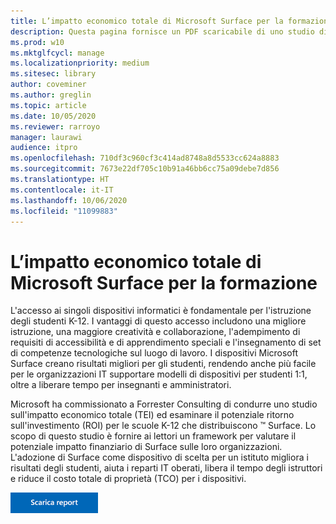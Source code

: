 ```yaml
---
title: L’impatto economico totale di Microsoft Surface per la formazione
description: Questa pagina fornisce un PDF scaricabile di uno studio di Forrester Consulting sul potenziale ritorno sull'investimento (ROI) per le scuole K-12 che distribuiscono Surface.
ms.prod: w10
ms.mktglfcycl: manage
ms.localizationpriority: medium
ms.sitesec: library
author: coveminer
ms.author: greglin
ms.topic: article
ms.date: 10/05/2020
ms.reviewer: rarroyo
manager: laurawi
audience: itpro
ms.openlocfilehash: 710df3c960cf3c414ad8748a8d5533cc624a8883
ms.sourcegitcommit: 7673e22df705c10b91a46bb6cc75a09debe7d856
ms.translationtype: HT
ms.contentlocale: it-IT
ms.lasthandoff: 10/06/2020
ms.locfileid: "11099883"
---
```

# L’impatto economico totale di Microsoft Surface per la formazione

L'accesso ai singoli dispositivi informatici è fondamentale per l'istruzione degli studenti K-12. I vantaggi di questo accesso includono una migliore istruzione, una maggiore creatività e collaborazione, l'adempimento di requisiti di accessibilità e di apprendimento speciali e l'insegnamento di set di competenze tecnologiche sul luogo di lavoro. I dispositivi Microsoft Surface creano risultati migliori per gli studenti, rendendo anche più facile per le organizzazioni IT supportare modelli di dispositivi per studenti 1:1, oltre a liberare tempo per insegnanti e amministratori.

Microsoft ha commissionato a Forrester Consulting di condurre uno studio sull'impatto economico totale (TEI) ed esaminare il potenziale ritorno sull'investimento (ROI) per le scuole K-12 che distribuiscono &trade; Surface. Lo scopo di questo studio è fornire ai lettori un framework per valutare il potenziale impatto finanziario di Surface sulle loro organizzazioni. L'adozione di Surface come dispositivo di scelta per un istituto migliora i risultati degli studenti, aiuta i reparti IT oberati, libera il tempo degli istruttori e riduce il costo totale di proprietà (TCO) per i dispositivi.

[![TL’impatto economico totale di Microsoft Surface per la formazione](./images/download-report.png)](./media/forrester-tei-microsoft-surface-for-education.pdf)



